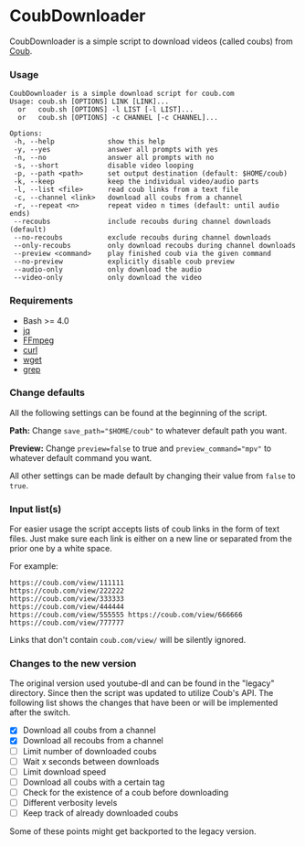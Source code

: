 # CoubDownloader

CoubDownloader is a simple script to download videos (called coubs) from [Coub](https://coub.com).  

### Usage

```
CoubDownloader is a simple download script for coub.com
Usage: coub.sh [OPTIONS] LINK [LINK]...
  or   coub.sh [OPTIONS] -l LIST [-l LIST]...
  or   coub.sh [OPTIONS] -c CHANNEL [-c CHANNEL]...

Options:
 -h, --help             show this help
 -y, --yes              answer all prompts with yes
 -n, --no               answer all prompts with no
 -s, --short            disable video looping
 -p, --path <path>      set output destination (default: $HOME/coub)
 -k, --keep             keep the individual video/audio parts
 -l, --list <file>      read coub links from a text file
 -c, --channel <link>   download all coubs from a channel
 -r, --repeat <n>       repeat video n times (default: until audio ends)
 --recoubs              include recoubs during channel downloads (default)
 --no-recoubs           exclude recoubs during channel downloads
 --only-recoubs         only download recoubs during channel downloads
 --preview <command>    play finished coub via the given command
 --no-preview           explicitly disable coub preview
 --audio-only           only download the audio
 --video-only           only download the video
```

### Requirements

* Bash >= 4.0
* [jq](https://stedolan.github.io/jq/)
* [FFmpeg](https://www.ffmpeg.org/)
* [curl](https://curl.haxx.se/)
* [wget](https://www.gnu.org/software/wget/)
* [grep](https://www.gnu.org/software/grep/)

### Change defaults

All the following settings can be found at the beginning of the script.

**Path:** Change `save_path="$HOME/coub"` to whatever default path you want.

**Preview:** Change `preview=false` to true and `preview_command="mpv"` to whatever default command you want.

All other settings can be made default by changing their value from `false` to `true`.

### Input list(s)

For easier usage the script accepts lists of coub links in the form of text files. Just make sure each link is either on a new line or separated from the prior one by a white space.

For example:

```
https://coub.com/view/111111
https://coub.com/view/222222
https://coub.com/view/333333
https://coub.com/view/444444
https://coub.com/view/555555 https://coub.com/view/666666 https://coub.com/view/777777
```

Links that don't contain `coub.com/view/` will be silently ignored.

### Changes to the new version

The original version used youtube-dl and can be found in the "legacy" directory.
Since then the script was updated to utilize Coub's API. The following list shows the changes that have been or will be implemented after the switch.  

- [x] Download all coubs from a channel
- [x] Download all recoubs from a channel  
- [ ] Limit number of downloaded coubs  
- [ ] Wait x seconds between downloads  
- [ ] Limit download speed  
- [ ] Download all coubs with a certain tag  
- [ ] Check for the existence of a coub before downloading  
- [ ] Different verbosity levels
- [ ] Keep track of already downloaded coubs

Some of these points might get backported to the legacy version.
